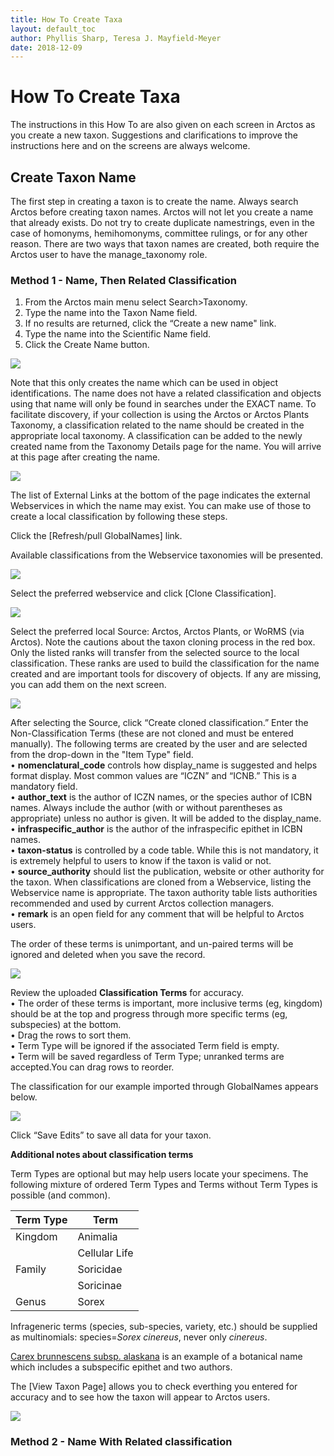 ```yaml
---
title: How To Create Taxa
layout: default_toc
author: Phyllis Sharp, Teresa J. Mayfield-Meyer
date: 2018-12-09
---
```


# How To Create Taxa

The instructions in this How To are also given on each screen in Arctos as you create a new taxon.  Suggestions and clarifications to improve the instructions here and on the screens are always welcome.

## Create Taxon Name

The first step in creating a taxon is to create the name. Always search Arctos before creating taxon names.  Arctos will not let you create a name that already exists.  Do not try to create duplicate namestrings, even in the case of homonyms, hemihomonyms, committee rulings, or for any other reason.  There are two ways that taxon names are created, both require the Arctos user to have the manage_taxonomy role.

### Method 1 - Name, Then Related Classification

1. From the Arctos main menu select Search>Taxonomy. 
2. Type the name into the Taxon Name field. 
3. If no results are returned, click the “Create a new name" link. 
4. Type the name into the Scientific Name field. 
5. Click the Create Name button. 

  ![](https://raw.githubusercontent.com/ArctosDB/documentation-wiki/gh-pages/tutorial_images/taxonomy_create_name.png)

  Note that this only creates the name which can be used in object identifications. The name does not have a related classification and objects using that name will only be found in searches under the EXACT name. To facilitate discovery, if your collection is using the Arctos or Arctos Plants Taxonomy, a classification related to the name should be created in the appropriate local taxonomy. A classification can be added to the newly created name from the Taxonomy Details page for the name. You will arrive at this page after creating the name.

  ![](https://raw.githubusercontent.com/ArctosDB/documentation-wiki/gh-pages/tutorial_images/taxonomy_detail_page.png)

  The list of External Links at the bottom of the page indicates the external Webservices in which the name may exist. You can make use of those to create a local classification by following these steps.

Click the [Refresh/pull GlobalNames] link.

Available classifications from the Webservice taxonomies will be presented.

  ![](https://raw.githubusercontent.com/ArctosDB/documentation-wiki/gh-pages/tutorial_images/taxonomy_pull_global_names.png) 

Select the preferred webservice and click [Clone Classification].

  ![](https://raw.githubusercontent.com/ArctosDB/documentation-wiki/gh-pages/tutorial_images/taxonomy_preferred_webservice.png) 

Select the preferred local Source: Arctos, Arctos Plants, or WoRMS (via Arctos).  Note the cautions about the taxon cloning process in the red box.  Only the listed ranks will transfer from the selected source to the local classification.  These ranks are used to build the classification for the name created and are important tools for discovery of objects.  If any are missing, you can add them on the next screen.

  ![](https://raw.githubusercontent.com/ArctosDB/documentation-wiki/gh-pages/tutorial_images/taxonomy_create_clone.png) 

After selecting the Source, click “Create cloned classification.” 
Enter the Non-Classification Terms (these are not cloned and must be entered manually). The following terms are created by the user and are selected from the drop-down in the "Item Type" field.  
  •	**nomenclatural_code** controls how display_name is suggested and helps format display. Most common values are “ICZN” and “ICNB.”  This is a mandatory field.  
  •	**author_text** is the author of ICZN names, or the species author of ICBN names.  Always include the author (with or without parentheses as appropriate) unless no author is given.  It will be added to the display_name.  
  •	**infraspecific_author** is the author of the infraspecific epithet in ICBN names.  
  •	**taxon-status** is controlled by a code table.  While this is not mandatory, it is extremely helpful to users to know if the taxon is valid or not.  
  •	**source_authority** should list the publication, website or other authority for the taxon.  When classifications are cloned from a Webservice, listing the Webservice name is appropriate.  The taxon authority table lists authorities recommended and used by current Arctos collection managers.  
  •	**remark** is an open field for any comment that will be helpful to Arctos users.  
  
  The order of these terms is unimportant, and un-paired terms will be ignored and deleted when you save the record.
  
  ![](https://raw.githubusercontent.com/ArctosDB/documentation-wiki/gh-pages/tutorial_images/taxonomy_non_classification_terms.png)

Review the uploaded **Classification Terms** for accuracy.  
  • The order of these terms is important, more inclusive terms (eg, kingdom) should be at the top and progress through more specific terms (eg, subspecies) at the bottom.  
  • Drag the rows to sort them.  
  • Term Type will be ignored if the associated Term field is empty.  
  • Term will be saved regardless of Term Type; unranked terms are accepted.You can drag rows to reorder.  
  
  The classification for our example imported through GlobalNames appears below.  

![](https://raw.githubusercontent.com/ArctosDB/documentation-wiki/gh-pages/tutorial_images/taxonomy_classification_terms.png)

Click “Save Edits” to save all data for your taxon.

  **Additional notes about classification terms**
    
  Term Types are optional but may help users locate your specimens.  The following mixture of ordered Term Types and Terms without Term Types is possible (and common).

  | Term Type | Term |
  | --- | --- |
  | Kingdom | Animalia |
  |  | Cellular Life |
  | Family | Soricidae |
  |  | Soricinae |
  | Genus | Sorex |
    
  Infrageneric terms (species, sub-species, variety, etc.) should be supplied as multinomials: species=*Sorex cinereus*, never only *cinereus*.
  
  [Carex brunnescens subsp. alaskana](http://arctos.database.museum/name/Carex%20brunnescens%20subsp.%20alaskana#Arctos) is an example of a botanical name which includes a subspecific epithet and two authors.
  
The [View Taxon Page] allows you to check everthing you entered for accuracy and to see how the taxon will appear to Arctos users.

![](https://raw.githubusercontent.com/ArctosDB/documentation-wiki/gh-pages/tutorial_images/taxonomy_taxon_page.png)

### Method 2 - Name With Related classification
